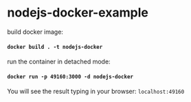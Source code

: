 # nodejs-docker-example

build docker image:

#### `docker build . -t nodejs-docker`

run the container in detached mode:
#### `docker run -p 49160:3000 -d nodejs-docker`

You will see the result typing in your browser: `localhost:49160`